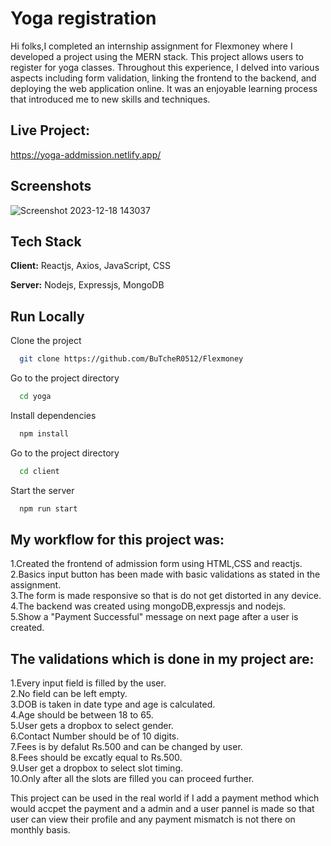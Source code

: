 
# Yoga registration 

Hi folks,I completed an internship assignment for Flexmoney where I developed a project using the MERN stack. This project allows users to register for yoga classes. Throughout this experience, I delved into
various aspects including form validation, linking the frontend to the backend, and deploying the web application online. It was an enjoyable learning process that introduced me to new skills and techniques.
## Live Project:

https://yoga-addmission.netlify.app/




## Screenshots

![Screenshot 2023-12-18 143037](https://github.com/BuTcheR0512/Flexmoney/assets/86340653/ec2d9846-9274-4e4c-87a2-b74511ce0cf9)


## Tech Stack

**Client:** Reactjs, Axios, JavaScript, CSS

**Server:** Nodejs, Expressjs, MongoDB


## Run Locally

Clone the project

```bash
  git clone https://github.com/BuTcheR0512/Flexmoney
```

Go to the project directory

```bash
  cd yoga
```

Install dependencies

```bash
  npm install
```

Go to the project directory

```bash
  cd client
```

Start the server

```bash
  npm run start
```


## My workflow for this project was:

1.Created the frontend of admission form using HTML,CSS and  reactjs.  
2.Basics input button has been made with basic validations as stated in the assignment.  
3.The form is made responsive so that is do not get distorted in any device.          
4.The backend was created using mongoDB,expressjs and nodejs.                     
5.Show a "Payment Successful" message on next page after a user is created.

## The validations which is done in my project are:

1.Every input field is filled by the user.  
2.No field can be left empty.  
3.DOB is taken in date type and age is calculated.  
4.Age should be between 18 to 65.  
5.User gets a dropbox to select gender.  
6.Contact Number should be of 10 digits.  
7.Fees is by defalut Rs.500 and can be changed by user.  
8.Fees should be excatly equal to Rs.500.  
9.User get a dropbox to select slot timing.  
10.Only after all the slots are filled you can proceed further.


This project can be used in the real world if I add a payment method which would accpet the payment and a admin and a user pannel is made so that user can view their profile and any payment mismatch is not there on monthly basis.
